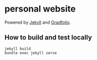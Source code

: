 # personal website


Powered by [Jekyll](https://jekyllrb.com/) and [Gradfolio](https://github.com/jitinnair1/gradfolio).

## How to build and test locally

```
jekyll build
bundle exec jekyll serve
```
